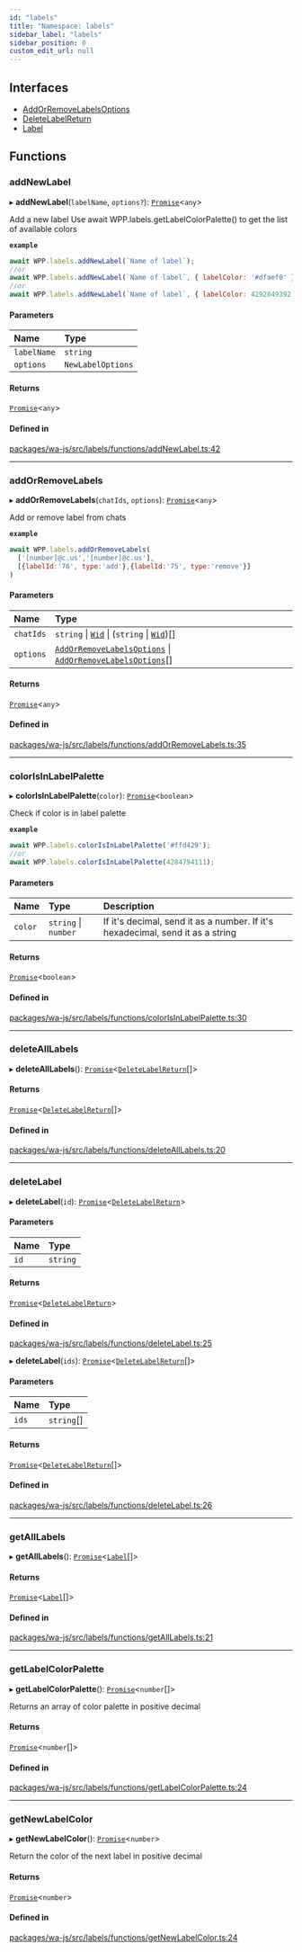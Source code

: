 ```yaml
---
id: "labels"
title: "Namespace: labels"
sidebar_label: "labels"
sidebar_position: 0
custom_edit_url: null
---
```


## Interfaces

- [AddOrRemoveLabelsOptions](../interfaces/labels.AddOrRemoveLabelsOptions.md)
- [DeleteLabelReturn](../interfaces/labels.DeleteLabelReturn.md)
- [Label](../interfaces/labels.Label.md)

## Functions

### addNewLabel

▸ **addNewLabel**(`labelName`, `options?`): [`Promise`]( https://developer.mozilla.org/en-US/docs/Web/JavaScript/Reference/Global_Objects/Promise )<`any`\>

Add a new label
Use await WPP.labels.getLabelColorPalette() to get the list of available colors

**`example`**
```javascript
await WPP.labels.addNewLabel(`Name of label`);
//or
await WPP.labels.addNewLabel(`Name of label`, { labelColor: '#dfaef0' });
//or
await WPP.labels.addNewLabel(`Name of label`, { labelColor: 4292849392 });
```

#### Parameters

| Name | Type |
| :------ | :------ |
| `labelName` | `string` |
| `options` | `NewLabelOptions` |

#### Returns

[`Promise`]( https://developer.mozilla.org/en-US/docs/Web/JavaScript/Reference/Global_Objects/Promise )<`any`\>

#### Defined in

[packages/wa-js/src/labels/functions/addNewLabel.ts:42](https://github.com/wppconnect-team/wa-js/blob/main/src/labels/functions/addNewLabel.ts#L42)

___

### addOrRemoveLabels

▸ **addOrRemoveLabels**(`chatIds`, `options`): [`Promise`]( https://developer.mozilla.org/en-US/docs/Web/JavaScript/Reference/Global_Objects/Promise )<`any`\>

Add or remove label from chats

**`example`**
```javascript
await WPP.labels.addOrRemoveLabels(
  ['[number]@c.us','[number]@c.us'],
  [{labelId:'76', type:'add'},{labelId:'75', type:'remove'}]
)
```

#### Parameters

| Name | Type |
| :------ | :------ |
| `chatIds` | `string` \| [`Wid`](../classes/whatsapp.Wid.md) \| (`string` \| [`Wid`](../classes/whatsapp.Wid.md))[] |
| `options` | [`AddOrRemoveLabelsOptions`](../interfaces/labels.AddOrRemoveLabelsOptions.md) \| [`AddOrRemoveLabelsOptions`](../interfaces/labels.AddOrRemoveLabelsOptions.md)[] |

#### Returns

[`Promise`]( https://developer.mozilla.org/en-US/docs/Web/JavaScript/Reference/Global_Objects/Promise )<`any`\>

#### Defined in

[packages/wa-js/src/labels/functions/addOrRemoveLabels.ts:35](https://github.com/wppconnect-team/wa-js/blob/main/src/labels/functions/addOrRemoveLabels.ts#L35)

___

### colorIsInLabelPalette

▸ **colorIsInLabelPalette**(`color`): [`Promise`]( https://developer.mozilla.org/en-US/docs/Web/JavaScript/Reference/Global_Objects/Promise )<`boolean`\>

Check if color is in label palette

**`example`**
```javascript
await WPP.labels.colorIsInLabelPalette('#ffd429');
//or
await WPP.labels.colorIsInLabelPalette(4284794111);
```

#### Parameters

| Name | Type | Description |
| :------ | :------ | :------ |
| `color` | `string` \| `number` | If it's decimal, send it as a number. If it's hexadecimal, send it as a string |

#### Returns

[`Promise`]( https://developer.mozilla.org/en-US/docs/Web/JavaScript/Reference/Global_Objects/Promise )<`boolean`\>

#### Defined in

[packages/wa-js/src/labels/functions/colorIsInLabelPalette.ts:30](https://github.com/wppconnect-team/wa-js/blob/main/src/labels/functions/colorIsInLabelPalette.ts#L30)

___

### deleteAllLabels

▸ **deleteAllLabels**(): [`Promise`]( https://developer.mozilla.org/en-US/docs/Web/JavaScript/Reference/Global_Objects/Promise )<[`DeleteLabelReturn`](../interfaces/labels.DeleteLabelReturn.md)[]\>

#### Returns

[`Promise`]( https://developer.mozilla.org/en-US/docs/Web/JavaScript/Reference/Global_Objects/Promise )<[`DeleteLabelReturn`](../interfaces/labels.DeleteLabelReturn.md)[]\>

#### Defined in

[packages/wa-js/src/labels/functions/deleteAllLabels.ts:20](https://github.com/wppconnect-team/wa-js/blob/main/src/labels/functions/deleteAllLabels.ts#L20)

___

### deleteLabel

▸ **deleteLabel**(`id`): [`Promise`]( https://developer.mozilla.org/en-US/docs/Web/JavaScript/Reference/Global_Objects/Promise )<[`DeleteLabelReturn`](../interfaces/labels.DeleteLabelReturn.md)\>

#### Parameters

| Name | Type |
| :------ | :------ |
| `id` | `string` |

#### Returns

[`Promise`]( https://developer.mozilla.org/en-US/docs/Web/JavaScript/Reference/Global_Objects/Promise )<[`DeleteLabelReturn`](../interfaces/labels.DeleteLabelReturn.md)\>

#### Defined in

[packages/wa-js/src/labels/functions/deleteLabel.ts:25](https://github.com/wppconnect-team/wa-js/blob/main/src/labels/functions/deleteLabel.ts#L25)

▸ **deleteLabel**(`ids`): [`Promise`]( https://developer.mozilla.org/en-US/docs/Web/JavaScript/Reference/Global_Objects/Promise )<[`DeleteLabelReturn`](../interfaces/labels.DeleteLabelReturn.md)[]\>

#### Parameters

| Name | Type |
| :------ | :------ |
| `ids` | `string`[] |

#### Returns

[`Promise`]( https://developer.mozilla.org/en-US/docs/Web/JavaScript/Reference/Global_Objects/Promise )<[`DeleteLabelReturn`](../interfaces/labels.DeleteLabelReturn.md)[]\>

#### Defined in

[packages/wa-js/src/labels/functions/deleteLabel.ts:26](https://github.com/wppconnect-team/wa-js/blob/main/src/labels/functions/deleteLabel.ts#L26)

___

### getAllLabels

▸ **getAllLabels**(): [`Promise`]( https://developer.mozilla.org/en-US/docs/Web/JavaScript/Reference/Global_Objects/Promise )<[`Label`](../interfaces/labels.Label.md)[]\>

#### Returns

[`Promise`]( https://developer.mozilla.org/en-US/docs/Web/JavaScript/Reference/Global_Objects/Promise )<[`Label`](../interfaces/labels.Label.md)[]\>

#### Defined in

[packages/wa-js/src/labels/functions/getAllLabels.ts:21](https://github.com/wppconnect-team/wa-js/blob/main/src/labels/functions/getAllLabels.ts#L21)

___

### getLabelColorPalette

▸ **getLabelColorPalette**(): [`Promise`]( https://developer.mozilla.org/en-US/docs/Web/JavaScript/Reference/Global_Objects/Promise )<`number`[]\>

Returns an array of color palette in positive decimal

#### Returns

[`Promise`]( https://developer.mozilla.org/en-US/docs/Web/JavaScript/Reference/Global_Objects/Promise )<`number`[]\>

#### Defined in

[packages/wa-js/src/labels/functions/getLabelColorPalette.ts:24](https://github.com/wppconnect-team/wa-js/blob/main/src/labels/functions/getLabelColorPalette.ts#L24)

___

### getNewLabelColor

▸ **getNewLabelColor**(): [`Promise`]( https://developer.mozilla.org/en-US/docs/Web/JavaScript/Reference/Global_Objects/Promise )<`number`\>

Return the color of the next label in positive decimal

#### Returns

[`Promise`]( https://developer.mozilla.org/en-US/docs/Web/JavaScript/Reference/Global_Objects/Promise )<`number`\>

#### Defined in

[packages/wa-js/src/labels/functions/getNewLabelColor.ts:24](https://github.com/wppconnect-team/wa-js/blob/main/src/labels/functions/getNewLabelColor.ts#L24)
